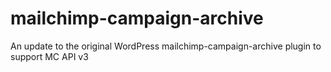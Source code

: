 # mailchimp-campaign-archive
An update to the original WordPress mailchimp-campaign-archive plugin to support MC API v3
